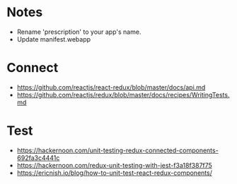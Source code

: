# Notes

* Rename 'prescription' to your app's name.
* Update manifest.webapp


# Connect

* https://github.com/reactjs/react-redux/blob/master/docs/api.md
* https://github.com/reactjs/redux/blob/master/docs/recipes/WritingTests.md


# Test

* https://hackernoon.com/unit-testing-redux-connected-components-692fa3c4441c
* https://hackernoon.com/redux-unit-testing-with-jest-f3a18f387f75
* https://ericnish.io/blog/how-to-unit-test-react-redux-components/


